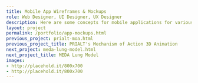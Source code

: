 ```yaml
---
title: Mobile App Wireframes & Mockups
role: Web Designer, UI Designer, UX Designer
description: Here are some concepts for mobile applications for various clients that I have created. I created wireframes and user interfaces in Omnigraffle, Illustrator and Photoshop.
layout: project
permalink: /portfolio/app-mockups.html
previous_project: prialt-moa.html
previous_project_title: PRIALT's Mechanism of Action 3D Animation
next_project: meda-lung-model.html
next_project_title: MEDA Lung Model
images:
- http://placehold.it/800x700
- http://placehold.it/800x700
---
```

